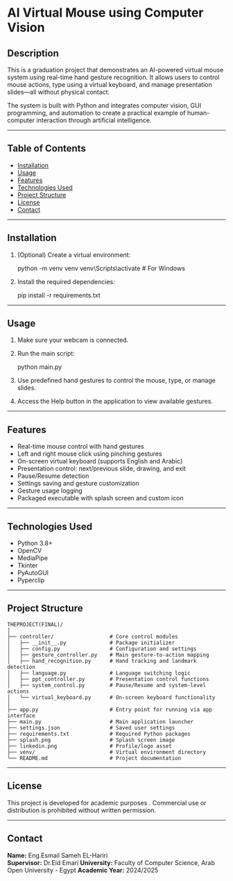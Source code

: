 
# AI Virtual Mouse using Computer Vision

## Description

This is a graduation project that demonstrates an AI-powered virtual mouse system using real-time hand gesture recognition. It allows users to control mouse actions, type using a virtual keyboard, and manage presentation slides—all without physical contact.

The system is built with Python and integrates computer vision, GUI programming, and automation to create a practical example of human-computer interaction through artificial intelligence.

---

## Table of Contents

- [Installation](#installation)
- [Usage](#usage)
- [Features](#features)
- [Technologies Used](#technologies-used)
- [Project Structure](#project-structure)
- [License](#license)
- [Contact](#contact)

---

## Installation


1. (Optional) Create a virtual environment:

   python -m venv venv
   venv\Scripts\activate   # For Windows


2. Install the required dependencies:

   pip install -r requirements.txt


---

## Usage

1. Make sure your webcam is connected.
2. Run the main script:

   python main.py

3. Use predefined hand gestures to control the mouse, type, or manage slides.
4. Access the Help button in the application to view available gestures.

---

## Features

- Real-time mouse control with hand gestures
- Left and right mouse click using pinching gestures
- On-screen virtual keyboard (supports English and Arabic)
- Presentation control: next/previous slide, drawing, and exit
- Pause/Resume detection
- Settings saving and gesture customization
- Gesture usage logging
- Packaged executable with splash screen and custom icon

---

## Technologies Used

- Python 3.8+
- OpenCV
- MediaPipe
- Tkinter
- PyAutoGUI
- Pyperclip

---

## Project Structure

```
THEPROJECT(FINAL)/
│
├── controller/                  # Core control modules
│   ├── __init__.py              # Package initializer
│   ├── config.py                # Configuration and settings
│   ├── gesture_controller.py    # Main gesture-to-action mapping
│   ├── hand_recognition.py      # Hand tracking and landmark detection
│   ├── language.py              # Language switching logic
│   ├── ppt_controller.py        # Presentation control functions
│   ├── system_control.py        # Pause/Resume and system-level actions
│   └── virtual_keyboard.py      # On-screen keyboard functionality
│
├── app.py                       # Entry point for running via app interface
├── main.py                      # Main application launcher
├── settings.json                # Saved user settings
├── requirements.txt             # Required Python packages
├── splash.png                   # Splash screen image
├── linkedin.png                 # Profile/logo asset
├── venv/                        # Virtual environment directory
└── README.md                    # Project documentation
```

---

## License

This project is developed for academic purposes . Commercial use or distribution is prohibited without written permission.

---

## Contact

**Name:** Eng.Esmail Sameh EL-Hariri  
**Supervisor:** Dr.Eid Emari
**University:** Faculty of Computer Science, Arab Open University - Egypt 
**Academic Year:** 2024/2025
